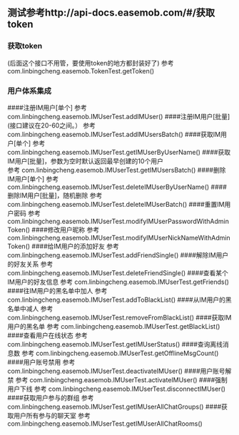 ## 测试参考http://api-docs.easemob.com/#/获取token
### 获取token
(后面这个接口不用管，要使用token的地方都封装好了)
参考 com.linbingcheng.easemob.TokenTest.getToken()

### 用户体系集成

####注册IM用户[单个]
参考 com.linbingcheng.easemob.IMUserTest.addIMUser()
####注册IM用户[批量] (接口建议在20-60之间。）
参考 com.linbingcheng.easemob.IMUserTest.addIMUsersBatch()
####获取IM用户[单个]
参考 com.linbingcheng.easemob.IMUserTest.getIMUserByUserName()
####获取IM用户[批量]，参数为空时默认返回最早创建的10个用户 <br>
参考 com.linbingcheng.easemob.IMUserTest.getIMUsersBatch()
####删除IM用户[单个]
参考 com.linbingcheng.easemob.IMUserTest.deleteIMUserByUserName()
####删除IM用户[批量]，随机删除
参考 com.linbingcheng.easemob.IMUserTest.deleteIMUserBatch()
####重置IM用户密码
参考 com.linbingcheng.easemob.IMUserTest.modifyIMUserPasswordWithAdminToken()
####修改用户昵称
参考 com.linbingcheng.easemob.IMUserTest.modifyIMUserNickNameWithAdminToken()
####给IM用户的添加好友
参考 com.linbingcheng.easemob.IMUserTest.addFriendSingle()
####解除IM用户的好友关系
参考 com.linbingcheng.easemob.IMUserTest.deleteFriendSingle()
####查看某个IM用户的好友信息
参考 com.linbingcheng.easemob.IMUserTest.getFriends()
####往IM用户的黑名单中加人
参考 com.linbingcheng.easemob.IMUserTest.addToBlackList()
####从IM用户的黑名单中减人
参考 com.linbingcheng.easemob.IMUserTest.removeFromBlackList()
####获取IM用户的黑名单
参考 com.linbingcheng.easemob.IMUserTest.getBlackList()
####查看用户在线状态
参考 com.linbingcheng.easemob.IMUserTest.getIMUserStatus()
####查询离线消息数
参考 com.linbingcheng.easemob.IMUserTest.getOfflineMsgCount()
####用户账号禁用
参考 com.linbingcheng.easemob.IMUserTest.deactivateIMUser()
####用户账号解禁
参考 com.linbingcheng.easemob.IMUserTest.activateIMUser()
####强制用户下线
参考 com.linbingcheng.easemob.IMUserTest.disconnectIMUser()
####获取用户参与的群组
参考 com.linbingcheng.easemob.IMUserTest.getIMUserAllChatGroups()
####获取用户所有参与的聊天室
参考 com.linbingcheng.easemob.IMUserTest.getIMUserAllChatRooms()
